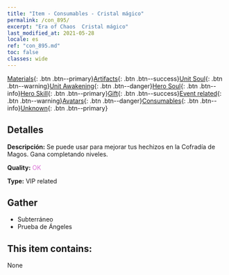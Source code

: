 ```yaml
---
title: "Item - Consumables - Cristal mágico"
permalink: /con_895/
excerpt: "Era of Chaos  Cristal mágico"
last_modified_at: 2021-05-28
locale: es
ref: "con_895.md"
toc: false
classes: wide
---
```

 [Materials](/ItemsES/){: .btn .btn--primary}[Artifacts](/ItemsES/Artifacts/){: .btn .btn--success}[Unit Soul](/ItemsES/UnitSoul/){: .btn .btn--warning}[Unit Awakening](/ItemsES/UnitAwakening/){: .btn .btn--danger}[Hero Soul](/ItemsES/HeroSoul/){: .btn .btn--info}[Hero Skill](/ItemsES/HeroSkill/){: .btn .btn--primary}[Gift](/ItemsES/Gift/){: .btn .btn--success}[Event related](/ItemsES/Events/){: .btn .btn--warning}[Avatars](/ItemsES/Avatars/){: .btn .btn--danger}[Consumables](/ItemsES/Consumables/){: .btn .btn--info}[Unknown](/ItemsES/Unknown/){: .btn .btn--primary}

## Detalles
 **Descripción:** Se puede usar para mejorar tus hechizos en la Cofradía de Magos. Gana completando niveles.

 **Quality:** <span style="color: #DA70D6">OK</span>

 **Type:** VIP related

## Gather

*    Subterráneo 
*    Prueba de Ángeles 

## This item contains:

  None

